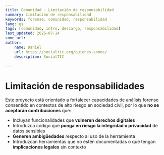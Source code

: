 ```yaml
---
title: Comunidad - Limitación de responsabilidad
summary: Limitación de responsabilidad
keywords: forense, comunidad, responsabilidad
lang: es
tags: [comunidad, intro, descargo, responsabilidad]
last_updated: 2025-07-14
some_url:
author:
    name: Daniel
    url: https://socialtic.org/quienes-somos/
    description: SocialTIC

---
```


# Limitación de responsabilidades

Este proyecto está orientado a fortalecer capacidades de análisis forense consentido en contextos de alto riesgo en sociedad civil, por lo que **no se aceptarán contribuciones** que:

* Incluyan funcionalidades que **vulneren derechos digitales**  
* Introduzca código que **ponga en riesgo la integridad o privacidad** de datos sensibles  
* **Generen ambigüedades** respecto al uso de la herramienta  
* Introduzcan herramientas que no estén documentadas o que tengan **implicaciones legales** sin contexto